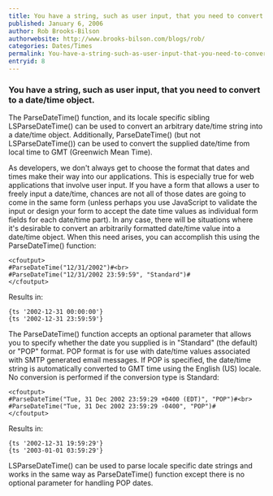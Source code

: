 ```yaml
---
title: You have a string, such as user input, that you need to convert to a date/time object.
published: January 6, 2006
author: Rob Brooks-Bilson
authorwebsite: http://www.brooks-bilson.com/blogs/rob/
categories: Dates/Times
permalink: You-have-a-string-such-as-user-input-that-you-need-to-convert-to-a-datetime-object.html
entryid: 8
---
```


<h3>You have a string, such as user input, that you need to convert to a date/time object.</h3>

<p>
The ParseDateTime() function, and its locale specific sibling LSParseDateTime() can be used to convert an arbitrary date/time string into a date/time object.  Additionally, ParseDateTime() (but not LSParseDateTime()) can be used to convert the supplied date/time from local time to GMT (Greenwich Mean Time).  
</p>

<p>
As developers, we don't always get to choose the format that dates and times make their way into our applications.  This is especially true for web applications that involve user input.  If you have a form that allows a user to freely input a date/time, chances are not all of those dates are going to come in the same form (unless perhaps you use JavaScript to validate the input or design your form to accept the date time values as individual form fields for each date/time part).  In any case, there will be situations where it's desirable to convert an arbitrarily formatted date/time value into a date/time object.  When this need arises, you can accomplish this using the ParseDateTime() function:
</p>

<pre><code class="language-markup">&lt;cfoutput&gt;
#ParseDateTime(&quot;12/31/2002&quot;)#&lt;br&gt;
#ParseDateTime(&quot;12/31/2002 23:59:59&quot;, &quot;Standard&quot;)#
&lt;/cfoutput&gt;
</code></pre>

<p>
Results in:
</p>

<pre><code class="language-markup">{ts '2002-12-31 00:00:00'}
{ts '2002-12-31 23:59:59'}
</code></pre>

<p>
The ParseDateTime() function accepts an optional parameter that allows you to specify whether the date you supplied is in "Standard" (the default) or "POP" format.  POP format is for use with date/time values associated with SMTP generated email messages.  If POP is specified, the date/time string is automatically converted to GMT time using the English (US) locale.  No conversion is performed if the conversion type is Standard:
</p>

<pre><code class="language-markup">&lt;cfoutput&gt;
#ParseDateTime(&quot;Tue, 31 Dec 2002 23:59:29 +0400 (EDT)&quot;, &quot;POP&quot;)#&lt;br&gt;
#ParseDateTime(&quot;Tue, 31 Dec 2002 23:59:29 -0400&quot;, &quot;POP&quot;)#
&lt;/cfoutput&gt;
</code></pre>

<p>
Results in:
</p>

<pre><code class="language-markup">{ts '2002-12-31 19:59:29'}
{ts '2003-01-01 03:59:29'}
</code></pre>

<p>
LSParseDateTime() can be used to parse locale specific date strings and works in the same way as ParseDateTime() function except there is no optional parameter for handling POP dates.
</p>



